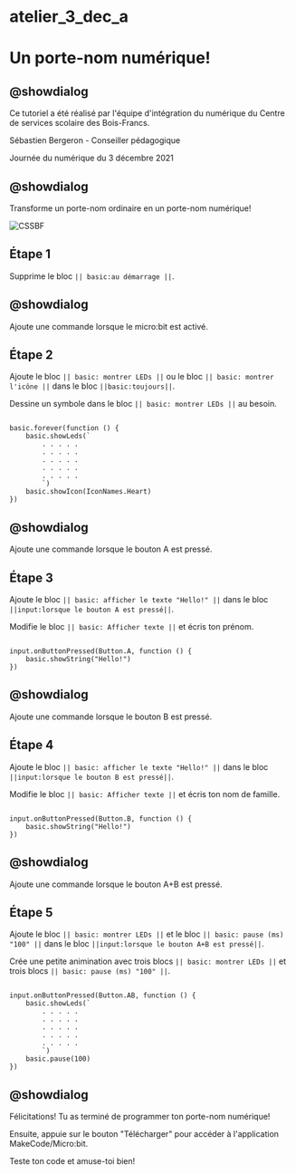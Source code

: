 # atelier_3_dec_a
# Un porte-nom numérique!

## @showdialog 

Ce tutoriel a été réalisé par l'équipe d'intégration du numérique du Centre de services scolaire des Bois-Francs. 

Sébastien Bergeron - Conseiller pédagogique 

Journée du numérique du 3 décembre 2021

## @showdialog 

Transforme un porte-nom ordinaire en un porte-nom numérique! 
 
![CSSBF](https://pxt.azureedge.net/blob/3d8dede227b23aeefbdf98d433f3be87dca060ea/static/mb/projects/name-badge/header.png) 

## Étape 1 

Supprime le bloc ``|| basic:au démarrage ||``. 


## @showdialog 

Ajoute une commande lorsque le micro:bit est activé. 

## Étape 2 

 
Ajoute le bloc ``|| basic: montrer LEDs ||`` ou le bloc ``|| basic: montrer l'icône ||`` dans le bloc ``||basic:toujours||``. 

 Dessine un symbole dans le bloc ``|| basic: montrer LEDs ||`` au besoin. 
 
```blocks 

basic.forever(function () {
    basic.showLeds(`
        . . . . .
        . . . . .
        . . . . .
        . . . . .
        . . . . .
        `)
    basic.showIcon(IconNames.Heart)
})

``` 

## @showdialog 

Ajoute une commande lorsque le bouton A est pressé.   


## Étape 3 

 
Ajoute le bloc ``|| basic: afficher le texte "Hello!" ||`` dans le bloc ``||input:lorsque le bouton A est pressé||``. 

 

Modifie le bloc ``|| basic: Afficher texte ||`` et écris ton prénom. 
 

```blocks 

input.onButtonPressed(Button.A, function () {
    basic.showString("Hello!")
})

``` 

## @showdialog 

Ajoute une commande lorsque le bouton B est pressé.   


## Étape 4 

 
Ajoute le bloc ``|| basic: afficher le texte "Hello!" ||`` dans le bloc ``||input:lorsque le bouton B est pressé||``. 

 

Modifie le bloc ``|| basic: Afficher texte ||`` et écris ton nom de famille.
 

```blocks 

input.onButtonPressed(Button.B, function () {
    basic.showString("Hello!")
})

``` 

## @showdialog 

Ajoute une commande lorsque le bouton A+B est pressé.   


## Étape 5 

 
Ajoute le bloc ``|| basic: montrer LEDs ||`` et le bloc ``|| basic: pause (ms) "100" ||`` dans le bloc ``||input:lorsque le bouton A+B est pressé||``. 

 
Crée une petite animination avec trois blocs ``|| basic: montrer LEDs ||`` et trois blocs ``|| basic: pause (ms) "100" ||``.
 

```blocks 

input.onButtonPressed(Button.AB, function () {
    basic.showLeds(`
        . . . . .
        . . . . .
        . . . . .
        . . . . .
        . . . . .
        `)
    basic.pause(100)
})

``` 

## @showdialog 

Félicitations! Tu as terminé de programmer ton porte-nom numérique! 

Ensuite, appuie sur le bouton "Télécharger" pour accéder à l'application MakeCode/Micro:bit.

Teste ton code et amuse-toi bien!